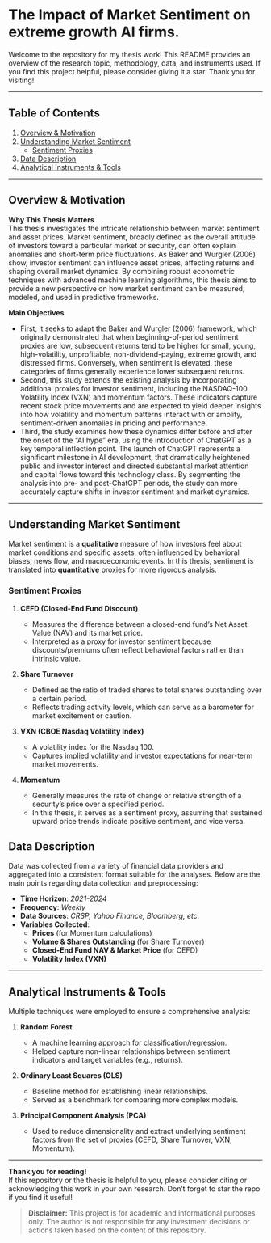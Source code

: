 # The Impact of Market Sentiment on extreme growth AI firms.

Welcome to the repository for my thesis work! This README provides an overview of the research topic, methodology, data, and instruments used. If you find this project helpful, please consider giving it a star. Thank you for visiting!

---

## Table of Contents
1. [Overview & Motivation](#overview--motivation)  
2. [Understanding Market Sentiment](#understanding-market-sentiment)  
   - [Sentiment Proxies](#sentiment-proxies)  
3. [Data Description](#data-description)  
4. [Analytical Instruments & Tools](#analytical-instruments--tools)  

---

## Overview & Motivation

**Why This Thesis Matters**  
This thesis investigates the intricate relationship between market sentiment and asset prices. Market sentiment, broadly defined as the overall attitude of investors toward a particular market or security, can often explain anomalies and short-term price fluctuations. As Baker and Wurgler (2006) show, investor sentiment can influence asset prices, affecting returns and shaping overall market dynamics. By combining robust econometric techniques with advanced machine learning algorithms, this thesis aims to provide a new perspective on how market sentiment can be measured, modeled, and used in predictive frameworks.

**Main Objectives**  
- First, it seeks to adapt the Baker and Wurgler (2006) framework, which originally demonstrated that when beginning-of-period sentiment proxies are low, subsequent returns tend to be higher for small, young, high-volatility, unprofitable, non-dividend-paying, extreme growth, and distressed firms. Conversely, when sentiment is elevated, these categories of firms generally experience lower subsequent returns.
- Second, this study extends the existing analysis by incorporating additional proxies for investor sentiment, including the NASDAQ-100 Volatility Index (VXN) and momentum factors. These indicators capture recent stock price movements and are expected to yield deeper insights into how volatility and momentum patterns interact with or amplify, sentiment-driven anomalies in pricing and performance.
- Third, the study examines how these dynamics differ before and after the onset of the “AI hype” era, using the introduction of ChatGPT as a key temporal inflection point. The launch of ChatGPT represents a significant milestone in AI development, that dramatically heightened public and investor interest and directed substantial market attention and capital flows toward this technology class. By segmenting the analysis into pre- and post-ChatGPT periods, the study can more accurately capture shifts in investor sentiment and market dynamics. 
   
---

## Understanding Market Sentiment

Market sentiment is a **qualitative** measure of how investors feel about market conditions and specific assets, often influenced by behavioral biases, news flow, and macroeconomic events. In this thesis, sentiment is translated into **quantitative** proxies for more rigorous analysis.

### Sentiment Proxies

1. **CEFD (Closed-End Fund Discount)**  
   - Measures the difference between a closed-end fund’s Net Asset Value (NAV) and its market price.  
   - Interpreted as a proxy for investor sentiment because discounts/premiums often reflect behavioral factors rather than intrinsic value.

2. **Share Turnover**  
   - Defined as the ratio of traded shares to total shares outstanding over a certain period.  
   - Reflects trading activity levels, which can serve as a barometer for market excitement or caution.
     
4. **VXN (CBOE Nasdaq Volatility Index)**  
   - A volatility index for the Nasdaq 100.  
   - Captures implied volatility and investor expectations for near-term market movements.

5. **Momentum**  
   - Generally measures the rate of change or relative strength of a security’s price over a specified period.  
   - In this thesis, it serves as a sentiment proxy, assuming that sustained upward price trends indicate positive sentiment, and vice versa.


## Data Description

Data was collected from a variety of financial data providers and aggregated into a consistent format suitable for the analyses. Below are the main points regarding data collection and preprocessing:

- **Time Horizon**: *2021-2024*  
- **Frequency**: *Weekly*  
- **Data Sources**: *CRSP, Yahoo Finance, Bloomberg, etc.*  
- **Variables Collected**:  
  - **Prices** (for Momentum calculations)  
  - **Volume & Shares Outstanding** (for Share Turnover)  
  - **Closed-End Fund NAV & Market Price** (for CEFD)  
  - **Volatility Index (VXN)**

---

## Analytical Instruments & Tools

Multiple techniques were employed to ensure a comprehensive analysis:

1. **Random Forest**  
   - A machine learning approach for classification/regression.  
   - Helped capture non-linear relationships between sentiment indicators and target variables (e.g., returns).

2. **Ordinary Least Squares (OLS)**  
   - Baseline method for establishing linear relationships.  
   - Served as a benchmark for comparing more complex models.

3. **Principal Component Analysis (PCA)**  
   - Used to reduce dimensionality and extract underlying sentiment factors from the set of proxies (CEFD, Share Turnover, VXN, Momentum).
---



**Thank you for reading!**  
If this repository or the thesis is helpful to you, please consider citing or acknowledging this work in your own research. Don’t forget to star the repo if you find it useful!

> **Disclaimer:** This project is for academic and informational purposes only. The author is not responsible for any investment decisions or actions taken based on the content of this repository.
